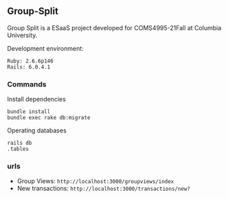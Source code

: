 ## Group-Split
Group Split is a ESaaS project developed for COMS4995-21Fall at Columbia University.

Development environment:
```
Ruby: 2.6.6p146
Rails: 6.0.4.1
```

### Commands
Install dependencies
```
bundle install
bundle exec rake db:migrate
```
Operating databases
```
rails db
.tables
```

### urls
- Group Views: `http://localhost:3000/groupviews/index`
- New transactions: `http://localhost:3000/transactions/new?`
